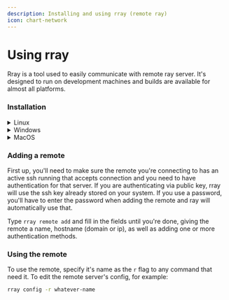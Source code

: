 ```yaml
---
description: Installing and using rray (remote ray)
icon: chart-network
---
```


# Using rray

Rray is a tool used to easily communicate with remote ray server. It's designed to run on development machines and builds are available for almost all platforms.&#x20;

### Installation

<details>

<summary>Linux</summary>

Binaries are [available on Github](https://github.com/pyrretsoftware/ray/releases).

</details>

<details>

<summary>Windows</summary>

Binaries are also [available on Github](https://github.com/pyrretsoftware/ray/releases).

</details>

<details>

<summary>MacOS</summary>

Binaries are [available on Github](https://github.com/pyrretsoftware/ray/releases).

</details>

### Adding a remote

First up, you'll need to make sure the remote you're connecting to has an active ssh running that accepts connection and you need to have authentication for that server. If you are authenticating via public key, rray will use the ssh key already stored on your system. If you use a password, you'll have to enter the password when adding the remote and ray will automatically use that.

Type `rray remote add`  and fill in the fields until you're done, giving the remote a name, hostname (domain or ip), as well as adding one or more authentication methods.

### Using the remote

To use the remote, specify it's name as the `r` flag to any command that need it. To edit the remote server's config, for example:

```bash
rray config -r whatever-name
```
